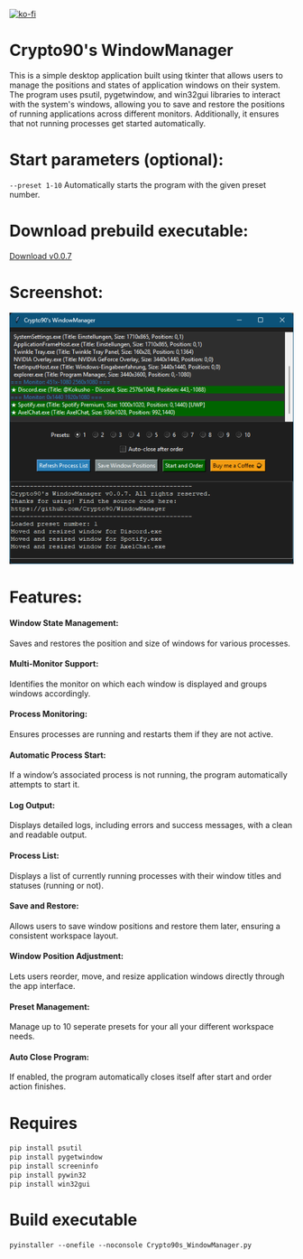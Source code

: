 [![ko-fi](https://ko-fi.com/img/githubbutton_sm.svg)](https://ko-fi.com/K3K314GUP)

# Crypto90's WindowManager
This is a simple desktop application built using tkinter that allows users to manage the positions and states of application windows on their system. The program uses psutil, pygetwindow, and win32gui libraries to interact with the system's windows, allowing you to save and restore the positions of running applications across different monitors. Additionally, it ensures that not running processes get started automatically.

# Start parameters (optional):
`--preset 1-10` Automatically starts the program with the given preset number.

# Download prebuild executable:
[Download v0.0.7](https://github.com/Crypto90/WindowManager/releases/download/0.0.7/Crypto90s_WindowManager.exe)

# Screenshot:
![til](./preview.png)

# Features:

#### Window State Management:

Saves and restores the position and size of windows for various processes.

#### Multi-Monitor Support:

Identifies the monitor on which each window is displayed and groups windows accordingly.

#### Process Monitoring:

Ensures processes are running and restarts them if they are not active.

#### Automatic Process Start:

If a window’s associated process is not running, the program automatically attempts to start it.

#### Log Output:

Displays detailed logs, including errors and success messages, with a clean and readable output.

#### Process List:

Displays a list of currently running processes with their window titles and statuses (running or not).

#### Save and Restore:

Allows users to save window positions and restore them later, ensuring a consistent workspace layout.

#### Window Position Adjustment:

Lets users reorder, move, and resize application windows directly through the app interface.

#### Preset Management:

Manage up to 10 seperate presets for your all your different workspace needs.

#### Auto Close Program:

If enabled, the program automatically closes itself after start and order action finishes.

# Requires
```
pip install psutil
pip install pygetwindow
pip install screeninfo
pip install pywin32
pip install win32gui
```

# Build executable
```
pyinstaller --onefile --noconsole Crypto90s_WindowManager.py
```
